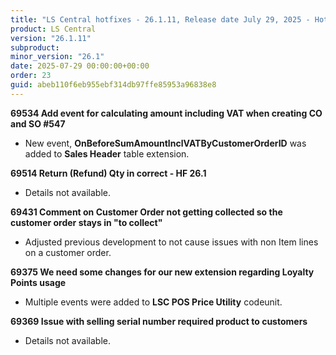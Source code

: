 ```yaml
---
title: "LS Central hotfixes - 26.1.11, Release date July 29, 2025 - Hotfixes"
product: LS Central
version: "26.1.11"
subproduct: 
minor_version: "26.1"
date: 2025-07-29 00:00:00+00:00
order: 23
guid: abeb110f6eb955ebf314db97ffe85953a96838e8
---
```


<div><strong>69534 Add event for calculating amount including VAT when creating CO and SO #547</strong>
<ul><li>New event, <b>OnBeforeSumAmountInclVATByCustomerOrderID</b> was added to <b>Sales Header</b> table extension.</li></ul>
<strong>69514 Return (Refund) Qty in correct - HF 26.1</strong>
<ul><li>Details not available.</li></ul>
<strong>69431 Comment on Customer Order not getting collected so the customer order stays in "to collect"</strong>
<ul><li>Adjusted previous development to not cause issues with non Item lines on a customer order.</li></ul>
<strong>69375 We need some changes for our new extension regarding Loyalty Points usage</strong>
<ul><li>Multiple events were added to <b>LSC POS Price Utility</b> codeunit.</li></ul>
<strong>69369 Issue with selling serial number required product to customers</strong>
<ul><li>Details not available.</li></ul></div>
